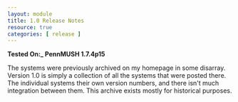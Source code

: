 ```yaml
---
layout: module
title: 1.0 Release Notes
resource: true
categories: [ release ]
---
```


**Tested On:_ PennMUSH 1.7.4p15**

The systems were previously archived on my homepage in some disarray.  Version 1.0 is simply a collection of all the systems that were posted there.  The individual systems their own version numbers, and there isn't much integration between them.  This archive exists mostly for historical purposes.